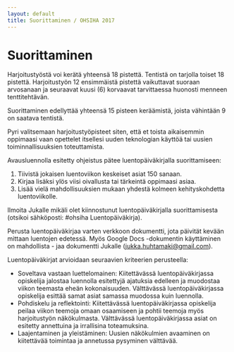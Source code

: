 ```yaml
---
layout: default
title: Suorittaminen / OHSIHA 2017
---
```


# Suorittaminen

Harjoitustyöstä voi kerätä yhteensä 18 pistettä. Tentistä on tarjolla toiset 18 pistettä. Harjoitustyön 12 ensimmäistä pistettä vaikuttavat suoraan arvosanaan ja seuraavat kuusi (6) korvaavat tarvittaessa huonosti menneen tenttitehtävän.  

Suorittaminen edellyttää yhteensä 15 pisteen keräämistä, joista vähintään 9 on saatava tentistä.

Pyri valitsemaan harjoitustyöpisteet siten, että et toista aikaisemmin oppimaasi vaan opettelet itsellesi uuden teknologian käyttöä tai uusien toiminnallisuuksien toteuttamista.

Avausluennolla esitetty ohjeistus pätee luentopäiväkirjalla suorittamiseen:

1. Tiivistä jokaisen luentoviikon keskeiset asiat 150 sanaan.
1. Kirjaa lisäksi ylös viisi oivallusta tai tärkeintä oppimaasi asiaa. 
1. Lisää vielä mahdollisuuksien mukaan yhdestä kolmeen kehityskohdetta luentoviikolle. 

Ilmoita Jukalle mikäli olet kiinnostunut luentopäiväkirjalla suorittamisesta (otsikoi sähköposti: #ohsiha Luentopäiväkirja).

Perusta luentopäiväkirjaa varten verkkoon dokumentti, jota päivität kevään mittaan luentojen edetessä. Myös Google Docs -dokumentin käyttäminen on mahdollista - jaa dokumentti Jukalle (jukka.huhtamaki@gmail.com). 

Luentopäiväkirjat arvioidaan seuraavien kriteerien perusteella:

* Soveltava vastaan luettelomainen: Kiitettävässä luentopäiväkirjassa opiskelija jalostaa luennolla esitettyjä ajatuksia edelleen ja muodostaa viikon teemasta eheän kokonaisuuden. Välttävässä luentopäiväkirjassa opiskelija esittää samat asiat samassa muodossa kuin luennolla.
* Pohdiskelu ja reflektointi: Kiitettävässä luentopäiväkirjassa opiskelija peilaa viikon teemoja omaan osaamiseen ja pohtii teemoja myös harjoitustyön näkökulmasta. Välttävässä luentopäiväkirjassa asiat on esitetty annettuina ja irrallisina toteamuksina.
* Laajentaminen ja yleistäminen: Uusien näkökulmien avaaminen on kiitettävää toimintaa ja annetussa pysyminen välttävää.